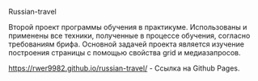Russian-travel

Второй проект программы обучения в практикуме.
Использованы и применены все техники, полученные в процессе обучения, согласно требованиям брифа.
Основной задачей проекта является изучение построения страницы с помощью свойства grid и медиазапросов.

https://rwer9982.github.io/russian-travel/ - Ссылка на Github Pages.
